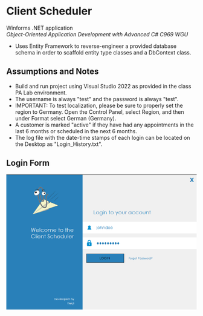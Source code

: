 # Client Scheduler

Winforms .NET application  
_Object-Oriented Application Development with Advanced C# C969 WGU_

- Uses Entity Framework to reverse-engineer a provided database schema in order to scaffold entity type classes and a DbContext class.

## Assumptions and Notes
- Build and run project using Visual Studio 2022 as provided in the class PA Lab environment.
- The username is always "test" and the password is always "test".
- IMPORTANT: To test localization, please be sure to properly set the region to Germany. Open the Control Panel, select Region, and then under Format select German (Germany).
- A customer is marked "active" if they have had any appointments in the last 6 months or scheduled in the next 6 months.
- The log file with the date-time stamps of each login can be located on the Desktop as "Login_History.txt".

## Login Form

![Login form](./img/loginform.png)
